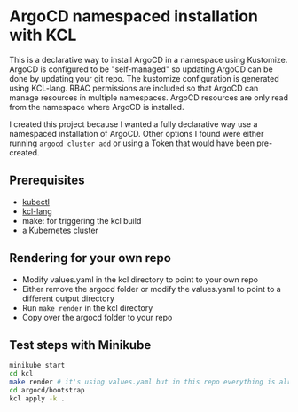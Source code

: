 # ArgoCD namespaced installation with KCL

This is a declarative way to install ArgoCD in a namespace using Kustomize.
ArgoCD is configured to be "self-managed" so updating ArgoCD can be done by updating your git repo.
The kustomize configuration is generated using KCL-lang.
RBAC permissions are included so that ArgoCD can manage resources in multiple namespaces.
ArgoCD resources are only read from the namespace where ArgoCD is installed.

I created this project because I wanted a fully declarative way use a namespaced installation of ArgoCD.
Other options I found were either running `argocd cluster add` or using a Token that would have been pre-created.

## Prerequisites

- [kubectl](https://kubernetes.io/docs/tasks/tools/install-kubectl/)
- [kcl-lang](https://www.kcl-lang.io/docs/user_docs/getting-started/install#1-install-kcl)
- make: for triggering the kcl build
- a Kubernetes cluster

## Rendering for your own repo

- Modify values.yaml in the kcl directory to point to your own repo
- Either remove the argocd folder or modify the values.yaml to point to a different output directory
- Run `make render` in the kcl directory
- Copy over the argocd folder to your repo

## Test steps with Minikube

```bash
minikube start
cd kcl 
make render # it's using values.yaml but in this repo everything is already rendered and committed
cd argocd/bootstrap
kcl apply -k .
```
